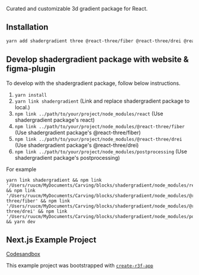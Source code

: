 Curated and customizable 3d gradient package for React.

## Installation

```sh
yarn add shadergradient three @react-three/fiber @react-three/drei @react-three/postprocessing
```

## Develop shadergradient package with website & figma-plugin

To develop with the shadergradient package, follow below instructions.

1. `yarn install`
1. `yarn link shadergradient` (Link and replace shadergradient package to local.)
1. `npm link ../path/to/your/project/node_modules/react` (Use shadergradient package's react)
1. `npm link ../path/to/your/project/node_modules/@react-three/fiber` (Use shadergradient package's @react-three/fiber)
1. `npm link ../path/to/your/project/node_modules/@react-three/drei` (Use shadergradient package's @react-three/drei)
1. `npm link ../path/to/your/project/node_modules/postprocessing` (Use shadergradient package's postprocessing)

For example

```
yarn link shadergradient && npm link '/Users/ruucm/MyDocuments/Carving/blocks/shadergradient/node_modules/react' && npm link '/Users/ruucm/MyDocuments/Carving/blocks/shadergradient/node_modules/@react-three/fiber' && npm link '/Users/ruucm/MyDocuments/Carving/blocks/shadergradient/node_modules/@react-three/drei' && npm link '/Users/ruucm/MyDocuments/Carving/blocks/shadergradient/node_modules/postprocessing' && yarn dev
```

## Next.js Example Project

[Codesandbox](https://codesandbox.io/s/optimistic-benji-pw64i)

This example project was bootstrapped with [`create-r3f-app`](https://github.com/RenaudROHLINGER/create-r3f-app)
